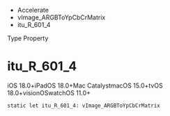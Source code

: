 

- Accelerate
- vImage_ARGBToYpCbCrMatrix
-  itu_R_601_4 

Type Property

# itu_R_601_4

iOS 18.0+iPadOS 18.0+Mac CatalystmacOS 15.0+tvOS 18.0+visionOSwatchOS 11.0+

``` source
static let itu_R_601_4: vImage_ARGBToYpCbCrMatrix
```

